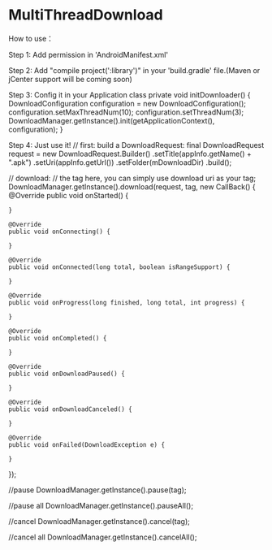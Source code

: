 # MultiThreadDownload

How to use：

Step 1: Add permission in 'AndroidManifest.xml'
<uses-permission android:name="android.permission.INTERNET" />
<uses-permission android:name="android.permission.WRITE_EXTERNAL_STORAGE" />

Step 2: Add "compile project(':library')" in your 'build.gradle' file.(Maven or jCenter support will be coming soon)

Step 3: Config it in your Application class
private void initDownloader() {
    DownloadConfiguration configuration = new DownloadConfiguration();
    configuration.setMaxThreadNum(10);
    configuration.setThreadNum(3);
    DownloadManager.getInstance().init(getApplicationContext(), configuration);
}

Step 4: Just use it!
// first: build a DownloadRequest:
final DownloadRequest request = new DownloadRequest.Builder()
            .setTitle(appInfo.getName() + ".apk")
            .setUri(appInfo.getUrl())
            .setFolder(mDownloadDir)
            .build();

// download:
// the tag here, you can simply use download uri as your tag;
DownloadManager.getInstance().download(request, tag, new CallBack() {
    @Override
    public void onStarted() {

    }

    @Override
    public void onConnecting() {

    }

    @Override
    public void onConnected(long total, boolean isRangeSupport) {

    }

    @Override
    public void onProgress(long finished, long total, int progress) {

    }

    @Override
    public void onCompleted() {

    }

    @Override
    public void onDownloadPaused() {

    }

    @Override
    public void onDownloadCanceled() {

    }

    @Override
    public void onFailed(DownloadException e) {

    }
});

//pause
DownloadManager.getInstance().pause(tag);

//pause all
DownloadManager.getInstance().pauseAll();

//cancel
DownloadManager.getInstance().cancel(tag);

//cancel all
DownloadManager.getInstance().cancelAll();



